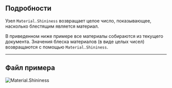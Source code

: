 ## Подробности
Узел `Material.Shininess` возвращает целое число, показывающее, насколько блестящим является материал.

В приведенном ниже примере все материалы собираются из текущего документа. Значения блеска материалов (в виде целых чисел) возвращаются с помощью `Material.Shininess`.
___
## Файл примера

![Material.Shininess](./Revit.Elements.Material.Shininess_img.jpg)
